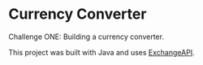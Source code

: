 # Currency Converter

Challenge ONE: Building a currency converter.

This project was built with Java and uses <a href="https://app.exchangerate-api.com/">ExchangeAPI</a>.